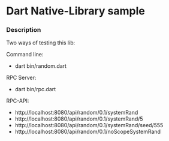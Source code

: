 # Dart Native-Library sample

### Description
Two ways of testing this lib:

Command line:
- dart bin/random.dart

RPC Server:

- dart bin/rpc.dart

RPC-API:

- http://localhost:8080/api/random/0.1/systemRand
- http://localhost:8080/api/random/0.1/systemRand/5
- http://localhost:8080/api/random/0.1/systemRand/seed/555
- http://localhost:8080/api/random/0.1/noScopeSystemRand 

